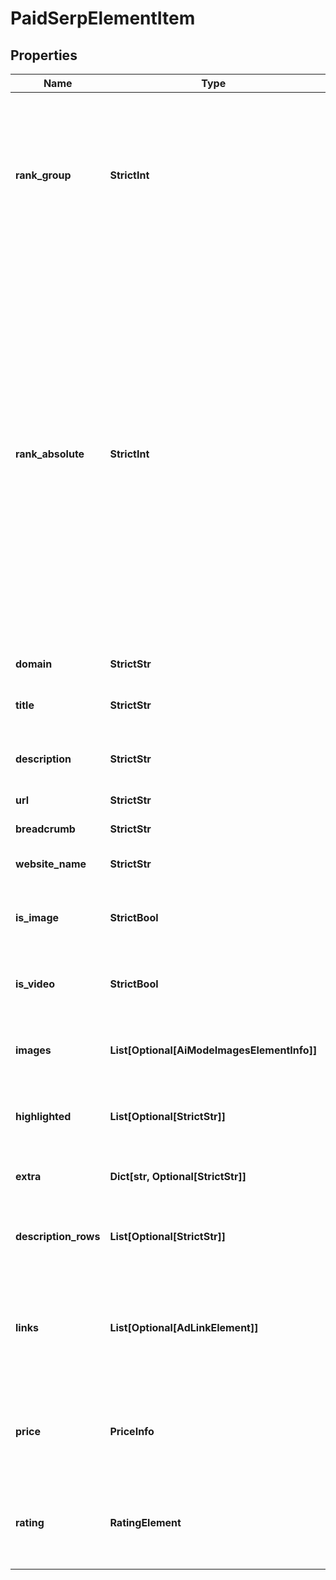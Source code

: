 # PaidSerpElementItem


## Properties

| Name | Type | Description | Notes |
|------------ | ------------- | ------------- | -------------|
**rank_group** | **StrictInt** | group rank in SERP<br>position within a group of elements with identical type values<br>positions of elements with different type values are omitted from rank_group |[optional]|
**rank_absolute** | **StrictInt** | absolute rank in SERP<br>absolute position among all the elements found in SERP<br>note values are returned in the ascending order, with values corresponding to advanced SERP features omitted from the results;<br>to get all items (including SERP features and rich snippets) with their positions, please refer to the Google Organiс Advanced SERP endpoint |[optional]|
**domain** | **StrictStr** | domain in SERP |[optional]|
**title** | **StrictStr** | title of the results element in SERP |[optional]|
**description** | **StrictStr** | description of the results element in SERP |[optional]|
**url** | **StrictStr** | relevant URL in SERP |[optional]|
**breadcrumb** | **StrictStr** | breadcrumb in SERP |[optional]|
**website_name** | **StrictStr** | name of the website in SERP |[optional]|
**is_image** | **StrictBool** | indicates whether the element contains an image |[optional]|
**is_video** | **StrictBool** | indicates whether the element contains a video |[optional]|
**images** | **List[Optional[AiModeImagesElementInfo]]** | images of the element<br>if there are none, equals null |[optional]|
**highlighted** | **List[Optional[StrictStr]]** | words highlighted in bold within the results description |[optional]|
**extra** | **Dict[str, Optional[StrictStr]]** | additional information about the result |[optional]|
**description_rows** | **List[Optional[StrictStr]]** | extended description<br>if there is none, equals null |[optional]|
**links** | **List[Optional[AdLinkElement]]** | sitelinks<br>the links shown below some of Google’s search results<br>if there are none, equals null |[optional]|
**price** | **PriceInfo** | pricing details<br>contains the pricing details of the product or service featured in the result |[optional]|
**rating** | **RatingElement** | the item’s rating <br>the popularity rate based on reviews and displayed in SERP |[optional]|